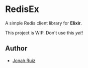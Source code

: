 # RedisEx

A simple Redis client library for **Elixir**.

This project is WIP. Don't use this *yet*! 


## Author
  * [Jonah Ruiz](http://www.pixelhipsters.com)

